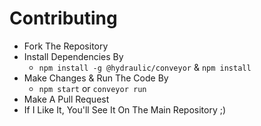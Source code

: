 # Contributing

- Fork The Repository
- Install Dependencies By
  - `npm install -g @hydraulic/conveyor` & `npm install`
- Make Changes & Run The Code By
  - `npm start` or `conveyor run`
- Make A Pull Request
- If I Like It, You'll See It On The Main Repository ;)
